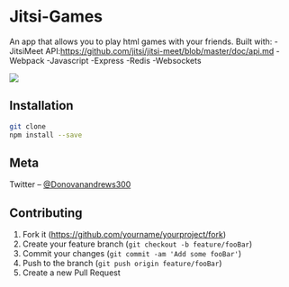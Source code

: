 # Jitsi-Games
An app that allows you to play html games with your friends.
Built with:
-JitsiMeet API:https://github.com/jitsi/jitsi-meet/blob/master/doc/api.md
-Webpack
-Javascript
-Express
-Redis
-Websockets



![](header.png)

## Installation

```sh
git clone
npm install --save
```


## Meta

Twitter – [@Donovanandrews300](https://twitter.com/donovanandrews300)

## Contributing

1. Fork it (<https://github.com/yourname/yourproject/fork>)
2. Create your feature branch (`git checkout -b feature/fooBar`)
3. Commit your changes (`git commit -am 'Add some fooBar'`)
4. Push to the branch (`git push origin feature/fooBar`)
5. Create a new Pull Request

<!-- Markdown link & img dfn's -->
[npm-image]: https://img.shields.io/npm/v/datadog-metrics.svg?style=flat-square
[npm-url]: https://npmjs.org/package/datadog-metrics
[npm-downloads]: https://img.shields.io/npm/dm/datadog-metrics.svg?style=flat-square
[travis-image]: https://img.shields.io/travis/dbader/node-datadog-metrics/master.svg?style=flat-square
[travis-url]: https://travis-ci.org/dbader/node-datadog-metrics
[wiki]: https://github.com/yourname/yourproject/wiki
